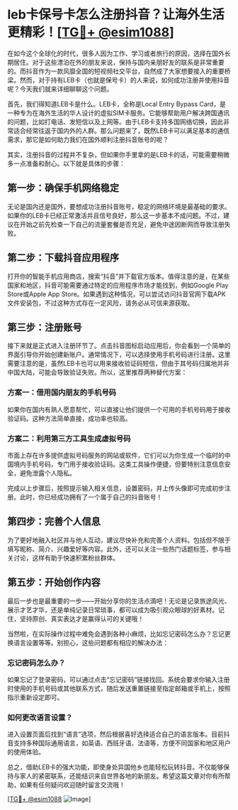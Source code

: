 # leb卡保号卡怎么注册抖音？让海外生活更精彩！[[TG💪+ @esim1088](https://t.me/s/esim1088)]

在如今这个全球化的时代，很多人因为工作、学习或者旅行的原因，选择在国外长期居住。对于这些漂泊在外的朋友来说，保持与国内亲朋好友的联系是非常重要的。而抖音作为一款风靡全国的短视频社交平台，自然成了大家想要接入的重要桥梁。然而，对于持有LEB卡（也就是保号卡）的人来说，如何成功注册并使用抖音呢？今天我们就来详细聊聊这个问题。

首先，我们得知道LEB卡是什么。LEB卡，全称是Local Entry Bypass Card，是一种专为在海外生活的华人设计的虚拟SIM卡服务。它能够帮助用户解决跨国通讯的问题，比如打电话、发短信以及上网等。由于LEB卡支持多国网络切换，因此非常适合经常往返于国内外的人群。那么问题来了，既然LEB卡可以满足基本的通信需求，那它是如何助力我们在国外顺利注册抖音账号的呢？

其实，注册抖音的过程并不复杂，但如果你手里拿的是LEB卡的话，可能需要稍微多一点准备和耐心。以下就是具体的步骤：

## 第一步：确保手机网络稳定

无论是国内还是国外，要想成功注册抖音账号，稳定的网络环境是最基础的要求。如果你的LEB卡已经正常激活并且信号良好，那么这一步基本不成问题。不过，建议在开始之前先检查一下自己的流量套餐是否充足，避免中途因断网而导致注册失败。

## 第二步：下载抖音应用程序

打开你的智能手机应用商店，搜索“抖音”并下载官方版本。值得注意的是，在某些国家和地区，抖音可能需要通过特定的应用程序市场才能找到，例如Google Play Store或Apple App Store。如果遇到这种情况，可以尝试访问抖音官网下载APK文件安装包，不过这种方式存在一定风险，请务必从可信来源获取。

## 第三步：注册账号

接下来就是正式进入注册环节了。点击抖音图标启动应用后，你会看到一个简单的界面引导你开始创建新账户。通常情况下，可以选择使用手机号码进行注册。这里需要注意的是，虽然LEB卡也可以用来接收验证码短信，但由于其号码归属地并非中国大陆，可能会导致验证失败。所以，这里推荐两种替代方案：

### 方案一：借用国内朋友的手机号码
如果你在国内有熟人愿意帮忙，可以直接让他们提供一个可用的手机号码用于接收验证码。这种方法简单直接，成功率也较高。

### 方案二：利用第三方工具生成虚拟号码
市面上存在许多提供虚拟号码服务的网站或软件，它们可以为你生成一个临时的中国境内手机号码，专门用于接收验证码。这类工具操作便捷，但要特别注意信息安全，避免泄露个人隐私。

完成以上步骤后，按照提示输入相关信息，设置密码，并上传头像即可完成初步注册。此时，你已经成功拥有了一个属于自己的抖音账号！

## 第四步：完善个人信息

为了更好地融入社区并与他人互动，建议尽快补充和完善个人资料。包括但不限于填写昵称、简介、兴趣爱好等内容。此外，还可以关注一些热门话题标签，参与相关讨论，这样有助于快速积累粉丝群体。

## 第五步：开始创作内容

最后一步也是最重要的一步——开始分享你的生活点滴吧！无论是记录旅途风光、展示才艺才华，还是单纯记录日常琐事，都可以成为吸引观众眼球的好素材。记住，坚持原创、真实表达才是赢得认可的关键哦！

当然啦，在实际操作过程中难免会遇到各种小麻烦，比如忘记密码怎么办？忘记更换语言设置等等。别担心，这些问题都有相应的解决办法：

### 忘记密码怎么办？
如果忘记了登录密码，可以通过点击“忘记密码”链接找回。系统会要求你输入注册时使用的手机号码或其他联系方式，随后发送重置链接至指定邮箱或手机上，按照指示重新设定即可。

### 如何更改语言设置？
进入设置页面后找到“语言”选项，然后根据喜好选择适合自己的语言版本。目前抖音支持多种国际通用语言，如英语、西班牙语、法语等，方便不同国家和地区用户的使用体验。

总之，借助LEB卡的强大功能，即使身处异国他乡也能轻松玩转抖音。不仅能够保持与家人的紧密联系，还能结识来自世界各地的新朋友。希望这篇文章对你有所帮助，如果有任何疑问欢迎随时留言交流哦！

[[TG💪+ @esim1088](https://t.me/s/esim1088) ![Image](https://i.postimg.cc/4NQfJmqS/Snipaste-2025-05-13-00-14-12.png)]